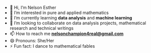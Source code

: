 - 👋 Hi, I’m Nelson Esther
- 👀 I’m interested in pure and applied mathematics
- 🌱 I’m currently learning **data analysis** and **machine learning**
- 💞️ I’m looking to collaborate on data analysis projects, mathematical research and technical writings 
- 📫 How to reach me **nelsonchampion4real@gmail.com**
- 😄 Pronouns: She/Her
- ⚡ Fun fact: I dance to mathematical fables

<!---
nelsonudochukwu/nelsonudochukwu is a ✨ special ✨ repository because its `README.md` (this file) appears on your GitHub profile.
You can click the Preview link to take a look at your changes.
--->
